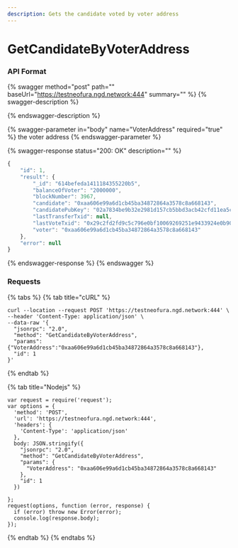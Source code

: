 ```yaml
---
description: Gets the candidate voted by voter address
---
```


# GetCandidateByVoterAddress

### API Format

{% swagger method="post" path="" baseUrl="https://testneofura.ngd.network:444" summary="" %}
{% swagger-description %}

{% endswagger-description %}

{% swagger-parameter in="body" name="VoterAddress" required="true" %}
the voter address
{% endswagger-parameter %}

{% swagger-response status="200: OK" description="" %}
```javascript
{
    "id": 1,
    "result": {
        "_id": "614befeda1411184355220b5",
        "balanceOfVoter": "2000000",
        "blockNumber": 3967,
        "candidate": "0xaa606e99a6d1cb45ba34872864a3578c8a668143",
        "candidatePubKey": "02a7834be9b32e2981d157cb5bbd3acb42cfd11ea5c3b10224d7a44e98c5910f1b",
        "lastTransferTxid": null,
        "lastVoteTxid": "0x29c2fd2fd9c5c796e0bf10069269251e9433924e0b90ecd86614fe583ff23c75",
        "voter": "0xaa606e99a6d1cb45ba34872864a3578c8a668143"
    },
    "error": null
}
```
{% endswagger-response %}
{% endswagger %}

### Requests

{% tabs %}
{% tab title="cURL" %}
```
curl --location --request POST 'https://testneofura.ngd.network:444' \
--header 'Content-Type: application/json' \
--data-raw '{  
  "jsonrpc": "2.0",
  "method": "GetCandidateByVoterAddress",
  "params": {"VoterAddress":"0xaa606e99a6d1cb45ba34872864a3578c8a668143"},
  "id": 1
}'
```
{% endtab %}

{% tab title="Nodejs" %}
```
var request = require('request');
var options = {
  'method': 'POST',
  'url': 'https://testneofura.ngd.network:444',
  'headers': {
    'Content-Type': 'application/json'
  },
  body: JSON.stringify({
    "jsonrpc": "2.0",
    "method": "GetCandidateByVoterAddress",
    "params": {
      "VoterAddress": "0xaa606e99a6d1cb45ba34872864a3578c8a668143"
    },
    "id": 1
  })

};
request(options, function (error, response) {
  if (error) throw new Error(error);
  console.log(response.body);
});
```
{% endtab %}
{% endtabs %}
